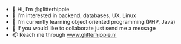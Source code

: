 - 👋 Hi, I’m @glitterhippie
- 👀 I’m interested in backend, databases, UX, Linux
- 🌱 I’m currently learning object oriented programming (PHP, Java)
- 💞️ If you would like to collaborate just send me a message
- 📫 Reach me through www.glitterhippie.nl

<!---
glitterhippie/glitterhippie is a ✨ special ✨ repository because its `README.md` (this file) appears on your GitHub profile.
You can click the Preview link to take a look at your changes.
--->
